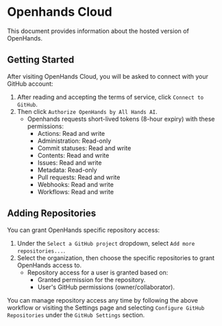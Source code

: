 # Openhands Cloud

This document provides information about the hosted version of OpenHands.

## Getting Started

After visiting OpenHands Cloud, you will be asked to connect with your GitHub account:
1. After reading and accepting the terms of service, click `Connect to GitHub`.
2. Then click `Authorize OpenHands by All Hands AI`.
   - Openhands requests short-lived tokens (8-hour expiry) with these permissions:
     - Actions: Read and write
     - Administration: Read-only
     - Commit statuses: Read and write
     - Contents: Read and write
     - Issues: Read and write
     - Metadata: Read-only
     - Pull requests: Read and write
     - Webhooks: Read and write
     - Workflows: Read and write

## Adding Repositories

You can grant OpenHands specific repository access:
1. Under the `Select a GitHub project` dropdown, select `Add more repositories...`.
2. Select the organization, then choose the specific repositories to grant OpenHands access to.
   - Repository access for a user is granted based on:
     - Granted permission for the repository.
     - User's GitHub permissions (owner/collaborator).

You can manage repository access any time by following the above workflow or visiting the Settings page and selecting
`Configure GitHub Repositories` under the `GitHub Settings` section.
